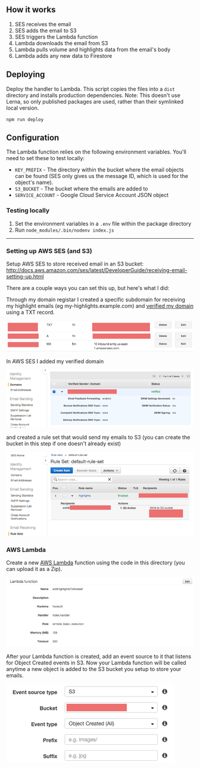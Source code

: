 ## How it works

1. SES receives the email
1. SES adds the email to S3
1. SES triggers the Lambda function
1. Lambda downloads the email from S3
1. Lambda pulls volume and highlights data from the email's body
1. Lambda adds any new data to Firestore

## Deploying

Deploy the handler to Lambda. This script copies the files into a `dist` directory and installs production dependencies. Note: This doesn't use Lerna, so only published packages are used, rather than their symlinked local version.

```
npm run deploy
```

## Configuration

The Lambda function relies on the following environment variables. You'll need to set these to test locally:

* `KEY_PREFIX` - The directory within the bucket where the email objects can be found (SES only gives us the message ID, which is used for the object's name).
* `S3_BUCKET` - The bucket where the emails are added to
* `SERVICE_ACCOUNT` - Google Cloud Service Account JSON object

### Testing locally

1. Set the environment variables in a `.env` file within the package directory
1. Run `node_modules/.bin/nodenv index.js`

---

### Setting up AWS SES (and S3)

Setup AWS SES to store received email in an S3 bucket: http://docs.aws.amazon.com/ses/latest/DeveloperGuide/receiving-email-setting-up.html

There are a couple ways you can set this up, but here's what I did:

Through my domain registar I created a specific subdomain for receiving my highlight emails (eg my-highlights.example.com) and [verified my domain](http://docs.aws.amazon.com/ses/latest/DeveloperGuide/receiving-email-verification.html) using a TXT record.

![DNS Settings](.github/dns.png)

In AWS SES I added my verified domain

![SES Settings](.github/ses-1.png)

and created a rule set that would send my emails to S3 (you can create the bucket in this step if one doesn't already exist)

![SES Rule set](.github/ses-2.png)

### AWS Lambda

Create a new [AWS Lambda](https://aws.amazon.com/documentation/lambda/) function using the code in this directory (you can upload it as a Zip).

![Lambda Settings](.github/lambda.png)

After your Lambda function is created, add an event source to it that listens for Object Created events in S3. Now your Lambda function will be called anytime a new object is added to the S3 bucket you setup to store your emails.

![Lambda Settings](.github/lambda-event.png)
